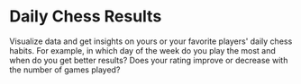 # Daily Chess Results

Visualize data and get insights on yours or your favorite players' daily chess habits.
For example, in which day of the week do you play the most and when do you get better results?
Does your rating improve or decrease with the number of games played? 